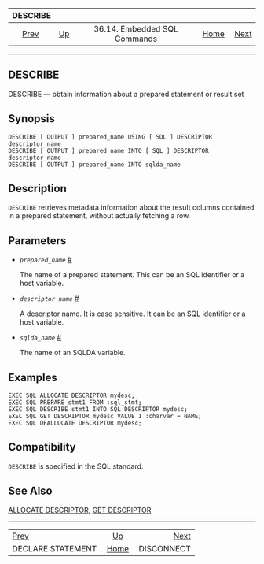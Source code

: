 <!--?xml version="1.0" encoding="UTF-8" standalone="no"?-->

|                           DESCRIBE                           |                                                             |                              |                                                       |                                                |
| :----------------------------------------------------------: | :---------------------------------------------------------- | :--------------------------: | ----------------------------------------------------: | ---------------------------------------------: |
| [Prev](ecpg-sql-declare-statement.html "DECLARE STATEMENT")  | [Up](ecpg-sql-commands.html "36.14. Embedded SQL Commands") | 36.14. Embedded SQL Commands | [Home](index.html "PostgreSQL 17devel Documentation") |  [Next](ecpg-sql-disconnect.html "DISCONNECT") |

***

## DESCRIBE

DESCRIBE — obtain information about a prepared statement or result set

## Synopsis

    DESCRIBE [ OUTPUT ] prepared_name USING [ SQL ] DESCRIPTOR descriptor_name
    DESCRIBE [ OUTPUT ] prepared_name INTO [ SQL ] DESCRIPTOR descriptor_name
    DESCRIBE [ OUTPUT ] prepared_name INTO sqlda_name

## Description

`DESCRIBE` retrieves metadata information about the result columns contained in a prepared statement, without actually fetching a row.

## Parameters

* *`prepared_name`* [#](#ECPG-SQL-DESCRIBE-PREPARED-NAME)

    The name of a prepared statement. This can be an SQL identifier or a host variable.

* *`descriptor_name`* [#](#ECPG-SQL-DESCRIBE-DESCRIPTOR-NAME)

    A descriptor name. It is case sensitive. It can be an SQL identifier or a host variable.

* *`sqlda_name`* [#](#ECPG-SQL-DESCRIBE-SQLDA-NAME)

    The name of an SQLDA variable.

## Examples

    EXEC SQL ALLOCATE DESCRIPTOR mydesc;
    EXEC SQL PREPARE stmt1 FROM :sql_stmt;
    EXEC SQL DESCRIBE stmt1 INTO SQL DESCRIPTOR mydesc;
    EXEC SQL GET DESCRIPTOR mydesc VALUE 1 :charvar = NAME;
    EXEC SQL DEALLOCATE DESCRIPTOR mydesc;

## Compatibility

`DESCRIBE` is specified in the SQL standard.

## See Also

[ALLOCATE DESCRIPTOR](ecpg-sql-allocate-descriptor.html "ALLOCATE DESCRIPTOR"), [GET DESCRIPTOR](ecpg-sql-get-descriptor.html "GET DESCRIPTOR")

***

|                                                              |                                                             |                                                |
| :----------------------------------------------------------- | :---------------------------------------------------------: | ---------------------------------------------: |
| [Prev](ecpg-sql-declare-statement.html "DECLARE STATEMENT")  | [Up](ecpg-sql-commands.html "36.14. Embedded SQL Commands") |  [Next](ecpg-sql-disconnect.html "DISCONNECT") |
| DECLARE STATEMENT                                            |    [Home](index.html "PostgreSQL 17devel Documentation")    |                                     DISCONNECT |
